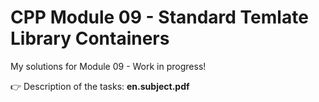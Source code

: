 # CPP Module 09 - Standard Temlate Library Containers

My solutions for Module 09 - Work in progress!

👉 Description of the tasks: <b>en.subject.pdf</b>
